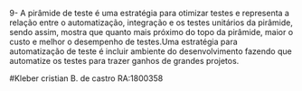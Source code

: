 9-
A pirâmide de teste é uma estratégia para otimizar testes e representa a relação entre o automatização, integração e os testes unitários da pirâmide, 
sendo assim, mostra que quanto mais próximo do topo da pirâmide, maior o custo e melhor o desempenho de testes.Uma estratégia
para automatização de teste é incluir ambiente do desenvolvimento fazendo que automatize os testes para trazer
ganhos de grandes projetos.


#Kleber cristian B. de castro RA:1800358
